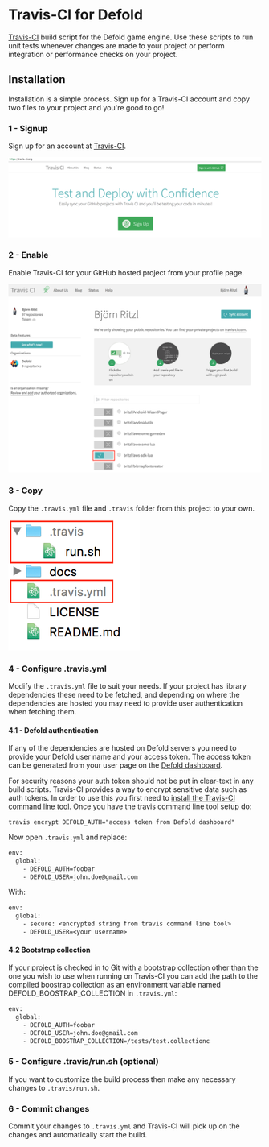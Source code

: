 # Travis-CI for Defold
[Travis-CI](https://travis-ci.org) build script for the Defold game engine. Use these scripts to run unit tests whenever changes are made to your project or perform integration or performance checks on your project.

## Installation
Installation is a simple process. Sign up for a Travis-CI account and copy two files to your project and you're good to go!

### 1 - Signup
Sign up for an account at [Travis-CI](https://travis-ci.org).

![](docs/signup.png)

### 2 - Enable
Enable Travis-CI for your GitHub hosted project from your profile page.

![](docs/enable.png)

### 3 - Copy
Copy the ```.travis.yml``` file and ```.travis``` folder from this project to your own.

![](docs/copy.png)

### 4 - Configure .travis.yml
Modify the ```.travis.yml``` file to suit your needs. If your project has library dependencies these need to be fetched, and depending on where the dependencies are hosted you may need to provide user authentication when fetching them.

#### 4.1 - Defold authentication
If any of the dependencies are hosted on Defold servers you need to provide your Defold user name and your access token. The access token can be generated from your user page on the [Defold dashboard](https://dashboard.defold.com).

For security reasons your auth token should not be put in clear-text in any build scripts. Travis-CI provides a way to encrypt sensitive data such as auth tokens. In order to use this you first need to [install the Travis-CI command line tool](https://docs.travis-ci.com/user/encryption-keys/). Once you have the travis command line tool setup do:

	travis encrypt DEFOLD_AUTH="access token from Defold dashboard"

Now open ```.travis.yml``` and replace:

	env:
	  global:
	    - DEFOLD_AUTH=foobar
	    - DEFOLD_USER=john.doe@gmail.com

With:

	env:
	  global:
	    - secure: <encrypted string from travis command line tool>
	    - DEFOLD_USER=<your username>

#### 4.2 Bootstrap collection
If your project is checked in to Git with a bootstrap collection other than the one you wish to use when running on Travis-CI you can add the path to the compiled boostrap collection as an environment variable named DEFOLD_BOOSTRAP_COLLECTION in ```.travis.yml```:

	env:
	  global:
		- DEFOLD_AUTH=foobar
		- DEFOLD_USER=john.doe@gmail.com
		- DEFOLD_BOOSTRAP_COLLECTION=/tests/test.collectionc

### 5 - Configure .travis/run.sh (optional)
If you want to customize the build process then make any necessary changes to ```.travis/run.sh```.

### 6 - Commit changes
Commit your changes to ```.travis.yml``` and Travis-CI will pick up on the changes and automatically start the build.
